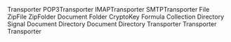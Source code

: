 <!-- REF #transporter._alias_-->Transporter<!-- END REF -->
<!-- REF #pop3TransporterClass._alias_-->POP3Transporter<!-- END REF -->
<!-- REF #imapTransporterClass._alias_-->IMAPTransporter<!-- END REF -->
<!-- REF #smtpTransporterClass._alias_-->SMTPTransporter<!-- END REF -->
<!-- REF #file._alias_-->File<!-- END REF -->
<!-- REF #zipFile._alias_-->ZipFile<!-- END REF -->
<!-- REF #zipFolder._alias_-->ZipFolder<!-- END REF -->
<!-- REF #document._alias_-->Document<!-- END REF -->
<!-- REF #folder._alias_-->Folder<!-- END REF -->
<!-- REF #cryptokey._alias_-->CryptoKey<!-- END REF -->
<!-- REF #formulaClass._alias_-->Formula<!-- END REF -->
<!-- REF #collection._alias_-->Collection<!-- END REF -->
<!-- REF #directory._alias_-->Directory<!-- END REF -->
<!-- REF #signalClass._alias_-->Signal<!-- END REF -->






<!-- REF #file._inheritedFrom_-->Document<!-- END REF -->
<!-- REF #folder._inheritedFrom_-->Directory<!-- END REF -->
<!-- REF #zipFile._inheritedFrom_-->Document<!-- END REF -->
<!-- REF #zipFolder._inheritedFrom_-->Directory<!-- END REF -->
<!-- REF #smtpTransporterClass._inheritedFrom_-->Transporter<!-- END REF -->
<!-- REF #pop3TransporterClass._inheritedFrom_-->Transporter<!-- END REF -->
<!-- REF #imapTransporterClass._inheritedFrom_-->Transporter<!-- END REF -->



